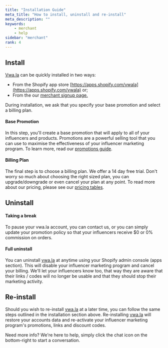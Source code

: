 ```yaml
---
title: "Installation Guide"
meta_title: "How to install, uninstall and re-install"
meta_description: ""
keywords:
    - merchant
    - help
sidebar: "merchant"
rank: 4
---
```


## Install

[Vwa.la](http://Vwa.la) can be quickly installed in two ways:

*   From the Shopify app store [https://apps.shopify.com/vwala](https://apps.shopify.com/vwala) or;
*   From the our [merchant signup page.](https://www.vwa.la/#/s/create)

During installation, we ask that you specify your base promotion and select a billing plan.

#### Base Promotion

In this step, you'll create a base promotion that will apply to all of your influencers and products. Promotions are a powerful selling tool that you can use to maximise the effectiveness of your influencer marketing program. To learn more, read our [promotions guide](/merchant/promotions).

#### Billing Plan

The final step is to choose a billing plan. We offer a 14 day free trial. Don't worry so much about choosing the right sized plan, you can upgrade/downgrade or even cancel your plan at any point. To read more about our pricing, please see our [pricing tables](https://www.vwa.la/#/pricing).

## Uninstall

#### Taking a break 
To pause your vwa.la account, you can contact us, or you can simply update your promotion policy so that your influencers receive $0 or 0% commission on orders.

#### Full uninstall
You can uninstall [vwa.la](http://vwa.la) at anytime using your Shopify admin console (apps section). This will disable your influencer marketing program and cancel your billing. We'll let your influencers know too, that way they are aware that their links / codes will no longer be usable and that they should stop their marketing activity. 

## Re-install

Should you wish to re-install [vwa.la](http://vwa.la) at a later time, you can follow the same steps outlined in the installation section above. Re-installing [vwa.la](http://vwa.la) will restore your accounts data and re-activate your influencer marketing program's promotions, links and discount codes.

Need more info? We're here to help, simply click the chat icon on the bottom-right to start a conversation.